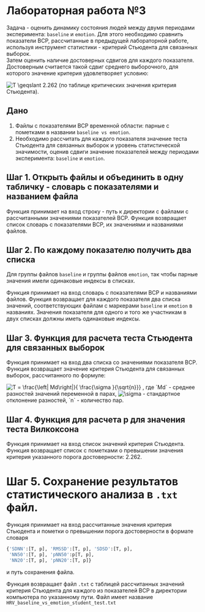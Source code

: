 # Лабораторная работа №3

Задача - оценить динамику состояния людей между двумя периодами эксперимента: `baseline` и `emotion`.
Для этого необходимо сравнить показатели ВСР, рассчитанные в предыдущей лабораторной работе, используя 
инструмент статистики - критерий Стьюдента для связанных выборок.  
Затем оценить наличие достоверных сдвигов для каждого показателя.
Достоверным считается такой сдвиг среднего выборочного, для которого значение критерия удовлетворяет условию:
<!-- Т>=2.262 
T \geqslant  2.262-->
<img src="https://latex.codecogs.com/png.image?\dpi{110}&space;T&space;\geqslant&space;&space;2.262" title="T \geqslant 2.262" />
(по таблице критических значения критерия Стьюдента).

## Дано

1. Файлы с показателями ВСР временной области: парные с пометками в названии `baseline vs emotion`.
2. Необходимо рассчитать для каждого показателя значение теста Стьюдента для связанных выборок и 
уровень статистической значимости, оценив сдвиги значение показателей между периодами эксперимента: `baseline` и `emotion`.

## Шаг 1. Открыть файлы и объединить в одну табличку - словарь с показателями и названием файла

Функция принимает на вход строку - путь к директории с файлами с рассчитанными значениями показателей ВСР.
Функция возвращает список словарь с показателями ВСР, их значениями и названиями файлов.

## Шаг 2. По каждому показателю получить два списка
Для группы файлов `baseline` и группы файлов `emotion`, так чтобы парные значения имели одинаковые индексы в списках.

Функция принимает на вход словарь с показателями ВСР и названиями файлов.
Функция возвращает для каждого показателя два списка значений, соответствующих файлам 
c маркерами `baseline` и `emotion` в названиях. 
Значения показателя для одного и того же участникам в двух списках должны иметь одинаковые индексы.

## Шаг 3. Функция для расчета теста Стьюдента для связанных выборок

Функция принимает на вход два списка со значениями показателя ВСР.
Функция возвращает значение критерия Стьюдента для связанных выборок, рассчитанного по формуле:
<!-- `T = |Md|/(G/√n)` 
T = \frac{\left| Md\right|}{ \frac{\sigma }{\sqrt{n}}}-->
<img src="https://latex.codecogs.com/png.image?\dpi{110}&space;T&space;=&space;\frac{\left|&space;Md\right|}{&space;\frac{\sigma&space;}{\sqrt{n}}}" title="T = \frac{\left| Md\right|}{ \frac{\sigma }{\sqrt{n}}}" />
, где `Md` - среднее разностей значений переменной в парах,
<img src="https://latex.codecogs.com/png.image?\dpi{110}&space;\sigma&space;" title="\sigma " /> - стандартное отклонение разностей,
`n` - количество пар.

## Шаг 4. Функция для расчета р для значения теста Вилкоксона

Функция принимает на вход список значений критерия Стьюдента.
Функция возвращает список с пометками о превышении значения критерия указанного порога достоверности: 2.262.


# Шаг 5. Сохранение результатов статистического анализа в `.txt` файл.
Функция принимает на вход рассчитанные значения критерия Стьюдента и пометки о превышении порога достоверности
в формате словаря 

```py
{'SDNN':[T, p], 'RMSSD':[T, p], 'SDSD':[T, p],
 'NN50':[T, p], 'pNN50':p[T, p],
 'NN20':[T, p], 'pNN20':[T, p]}
```
и путь сохранения файла.

Функция возвращает файл `.txt` с таблицей рассчитанных значений критерия Стьюдента для каждого из показателей ВСР
в директории компьютера по указанному пути.
Файл имеет название `HRV_baseline_vs_emotion_student_test.txt`